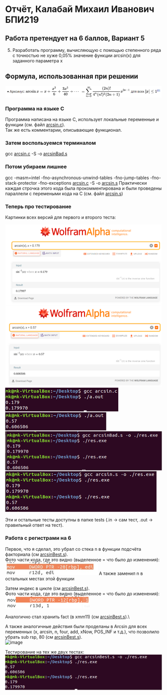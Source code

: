 # Отчёт, Калабай Михаил Иванович БПИ219
## Работа претендует на 6 баллов, Вариант 5

5. Разработать программу, вычисляющую с помощью степенного ряда
с точностью не хуже 0,05% значение функции arcsin(x) для заданного параметра x

## Формула, использованная при решении

![Build Status](https://github.com/Kalabay/AVS_IHW03/blob/main/images/arcsin.png)

### Программа на языке C

Программа написана на языке C, использует локальные переменные и функции (см. файл [arcsin.c](https://github.com/Kalabay/AVS_IHW03/blob/main/arcsin.c)). \
Так же есть комментарии, описывающие функционал. 

### Затем воспользуемся терминалом

gcc [arcsin.c](https://github.com/Kalabay/AVS_IHW03/blob/main/arcsin.c) -S -o [arcsinBad.s](https://github.com/Kalabay/AVS_IHW03/blob/main/arcsinBad.s)

### Потом убираем лишнее

gcc -masm=intel -fno-asynchronous-unwind-tables -fno-jump-tables -fno-stack-protector -fno-exceptions [arcsin.c](https://github.com/Kalabay/AVS_IHW03/blob/main/arcsin.c) -S -o [arcsin.s](https://github.com/Kalabay/AVS_IHW03/blob/main/arcsin.s)
Практически каждая строчка этого кода была прокомментирована и были проведены параллели с перемеными кода на С (см. файл [arcsin.s](https://github.com/Kalabay/AVS_IHW03/blob/main/arcsin.s))

### Теперь про тестирование

Картинки всех версий для первого и второго теста: 

![Build Status](https://github.com/Kalabay/AVS_IHW03/blob/main/images/w1.png)
![Build Status](https://github.com/Kalabay/AVS_IHW03/blob/main/images/w2.png)
![Build Status](https://github.com/Kalabay/AVS_IHW03/blob/main/images/p1.png)
![Build Status](https://github.com/Kalabay/AVS_IHW03/blob/main/images/p2.png)
![Build Status](https://github.com/Kalabay/AVS_IHW03/blob/main/images/p3.png)
![Build Status](https://github.com/Kalabay/AVS_IHW03/blob/main/images/p4.png)

Эти и остальные тесты доступны в папке tests (.in -> сам тест, .out -> правильный ответ на тест). 

### Работа с регистрами на 6

Первое, что я сделал, это убрал со стека n в функции подсчёта факториала (см [arcsinBest.s](https://github.com/Kalabay/AVS_IHW03/blob/main/arcsinBest.s)).\
Фото части кода, где это видно (выделенное = что было до изменения):\
![Build Status](https://github.com/Kalabay/AVS_IHW03/blob/main/images/r1.jpg)
А также заменил n в остальных местах этой функции

Затем индекс в цикле (см [arcsinBest.s](https://github.com/Kalabay/AVS_IHW03/blob/main/arcsinBest.s)).\
Фото части кода, где это видно (выделенное = что было до изменения):\
![Build Status](https://github.com/Kalabay/AVS_IHW03/blob/main/images/r2.png)

Аналогично стал хранить fact (в xmm11) (см [arcsinBest.s](https://github.com/Kalabay/AVS_IHW03/blob/main/arcsinBest.s)).\

А также аналогичные действия были проделаны в Arcsin для всех переменных (x, arcsin, n, four, add, xNow, POS_INF и т.д.), что позволило убрать sub rsp, 80 (см [arcsinBest.s](https://github.com/Kalabay/AVS_IHW03/blob/main/arcsinBest.s)).\
<img width="182" alt="image" src="https://user-images.githubusercontent.com/90344366/204154412-c5111112-17bd-4858-be7f-e4d3b9bbc60c.png">

Тестирование на тех же двух тестах:\
![Build Status](https://github.com/Kalabay/AVS_IHW03/blob/main/images/end.png)
